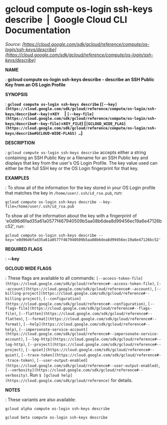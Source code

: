 # gcloud compute os-login ssh-keys describe  |  Google Cloud CLI Documentation

*Source: [https://cloud.google.com/sdk/gcloud/reference/compute/os-login/ssh-keys/describe](https://cloud.google.com/sdk/gcloud/reference/compute/os-login/ssh-keys/describe)*

**NAME**

: **gcloud compute os-login ssh-keys describe - describe an SSH Public Key from an OS Login Profile**

**SYNOPSIS**

: **`gcloud compute os-login ssh-keys describe` (`[--key](https://cloud.google.com/sdk/gcloud/reference/compute/os-login/ssh-keys/describe#--key)`=`KEY`     | `[--key-file](https://cloud.google.com/sdk/gcloud/reference/compute/os-login/ssh-keys/describe#--key-file)`=`KEY_FILE`) [`[GCLOUD_WIDE_FLAG](https://cloud.google.com/sdk/gcloud/reference/compute/os-login/ssh-keys/describe#GCLOUD-WIDE-FLAGS) …`]**

**DESCRIPTION**

: `gcloud compute os-login ssh-keys describe` accepts either a string
containing an SSH Public Key or a filename for an SSH Public key and displays
that key from the user's OS Login Profile. The key value used can either be the
full SSH key or the OS Login fingerprint for that key.

**EXAMPLES**

: To show all of the information for the key stored in your OS Login profile that
matches the key in `/home/user/.ssh/id_rsa.pub`, run:

```
gcloud compute os-login ssh-keys describe --key-file=/home/user/.ssh/id_rsa.pub
```

To show all of the information about the key with a fingerprint of
'e0d96d6fad35a61a0577f467940509b5aa08b6dea8d99456ec19a6e47126bc52', run:

```
gcloud compute os-login ssh-keys describe --key='e0d96d6fad35a61a0577f467940509b5aa08b6dea8d99456ec19a6e47126bc52'
```

**REQUIRED FLAGS**

: **--key**

**GCLOUD WIDE FLAGS**

: These flags are available to all commands: `[--access-token-file](https://cloud.google.com/sdk/gcloud/reference#--access-token-file)`,
`[--account](https://cloud.google.com/sdk/gcloud/reference#--account)`, `[--billing-project](https://cloud.google.com/sdk/gcloud/reference#--billing-project)`,
`[--configuration](https://cloud.google.com/sdk/gcloud/reference#--configuration)`,
`[--flags-file](https://cloud.google.com/sdk/gcloud/reference#--flags-file)`,
`[--flatten](https://cloud.google.com/sdk/gcloud/reference#--flatten)`, `[--format](https://cloud.google.com/sdk/gcloud/reference#--format)`, `[--help](https://cloud.google.com/sdk/gcloud/reference#--help)`, `[--impersonate-service-account](https://cloud.google.com/sdk/gcloud/reference#--impersonate-service-account)`,
`[--log-http](https://cloud.google.com/sdk/gcloud/reference#--log-http)`,
`[--project](https://cloud.google.com/sdk/gcloud/reference#--project)`, `[--quiet](https://cloud.google.com/sdk/gcloud/reference#--quiet)`, `[--trace-token](https://cloud.google.com/sdk/gcloud/reference#--trace-token)`, `[--user-output-enabled](https://cloud.google.com/sdk/gcloud/reference#--user-output-enabled)`,
`[--verbosity](https://cloud.google.com/sdk/gcloud/reference#--verbosity)`.
Run `$ [gcloud help](https://cloud.google.com/sdk/gcloud/reference)` for details.

**NOTES**

: These variants are also available:

```
gcloud alpha compute os-login ssh-keys describe
```

```
gcloud beta compute os-login ssh-keys describe
```